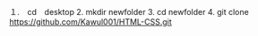 １.　cd　desktop 
2.  mkdir newfolder 
3.  cd newfolder 
4.  git clone https://github.com/Kawul001/HTML-CSS.git
